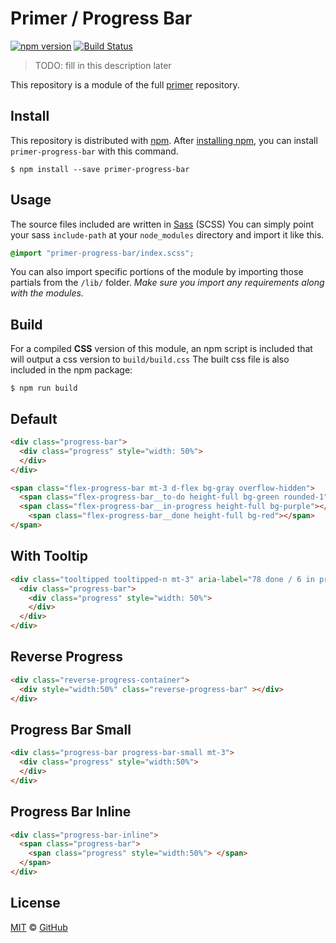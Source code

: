 # Primer / Progress Bar

[![npm version](https://img.shields.io/npm/v/primer-progress-bar.svg)](https://www.npmjs.org/package/primer-progress-bar)
[![Build Status](https://travis-ci.org/primer/primer.svg?branch=master)](https://travis-ci.org/primer/primer)

> TODO: fill in this description later

This repository is a module of the full [primer][primer] repository.

## Install

This repository is distributed with [npm]. After [installing npm][install-npm], you can install `primer-progress-bar` with this command.

```
$ npm install --save primer-progress-bar
```

## Usage

The source files included are written in [Sass][sass] (SCSS) You can simply point your sass `include-path` at your `node_modules` directory and import it like this.

```scss
@import "primer-progress-bar/index.scss";
```

You can also import specific portions of the module by importing those partials from the `/lib/` folder. _Make sure you import any requirements along with the modules._

## Build

For a compiled **CSS** version of this module, an npm script is included that will output a css version to `build/build.css` The built css file is also included in the npm package:

```
$ npm run build
```

## Default

<!-- %docs
title: Progress Bar
status: Experimental
-->

```html
<div class="progress-bar">
  <div class="progress" style="width: 50%">
  </div>
</div>

<span class="flex-progress-bar mt-3 d-flex bg-gray overflow-hidden">
  <span class="flex-progress-bar__to-do height-full bg-green rounded-1"></span>
  <span class="flex-progress-bar__in-progress height-full bg-purple"></span>
    <span class="flex-progress-bar__done height-full bg-red"></span>
</span>
```

## With Tooltip

<!-- %docs
title: Progress Bar with Tooltip
status: Experimental
-->

```html
<div class="tooltipped tooltipped-n mt-3" aria-label="78 done / 6 in progress / 2 to do">
  <div class="progress-bar">
    <div class="progress" style="width: 50%">
    </div>
  </div>
</div>

```

## Reverse Progress

<!-- %docs
title: Progress Bar Reverse
status: Experimental
-->

```html
<div class="reverse-progress-container">
  <div style="width:50%" class="reverse-progress-bar" ></div>
</div>
```

<!-- %enddocs -->

## Progress Bar Small

<!-- %docs
title: Progress Bar Small
status: Experimental
-->

```html
<div class="progress-bar progress-bar-small mt-3">
  <div class="progress" style="width:50%">
  </div>
</div>
```

<!-- %enddocs -->

## Progress Bar Inline

<!-- %docs
title: Progress Bar Inline
status: Experimental
-->

```html
<div class="progress-bar-inline">
  <span class="progress-bar">
    <span class="progress" style="width:50%"> </span>
  </span>
</div>
```

<!-- %enddocs -->

## License

[MIT](./LICENSE) &copy; [GitHub](https://github.com/)

[primer]: https://github.com/primer/primer
[docs]: http://primer.github.io/
[npm]: https://www.npmjs.com/
[install-npm]: https://docs.npmjs.com/getting-started/installing-node
[sass]: http://sass-lang.com/

